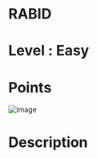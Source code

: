 # RABID
# Level : Easy
# Points 

![image](https://github.com/Kayiyan/CTF/assets/126185640/de7402cc-cd88-4d23-9834-4895d9318ccf)

# Description #

